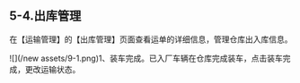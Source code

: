 ## 5-4.出库**管理**

在【运输管理】的【出库管理】页面查看运单的详细信息，管理仓库出入库信息。

![](/new assets/9-1.png)1、装车完成。已入厂车辆在仓库完成装车，点击装车完成，更改运输状态。

